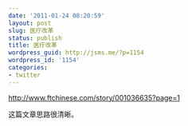 ```yaml
---
date: '2011-01-24 08:20:59'
layout: post
slug: 医疗改革
status: publish
title: 医疗改革
wordpress_guid: http://jsms.me/?p=1154
wordpress_id: '1154'
categories:
- twitter
---
```


http://www.ftchinese.com/story/001036635?page=1

这篇文章思路很清晰。
